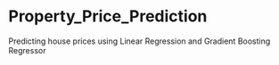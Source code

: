 # Property_Price_Prediction
Predicting house prices using Linear Regression and Gradient Boosting Regressor
